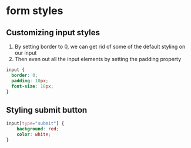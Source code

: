 # form styles

## Customizing input styles

1. By setting border to 0, we can get rid of some of the default styling on our input
2. Then even out all the input elements by setting the padding property
```css
input {
  border: 0;
  padding: 10px;
  font-size: 18px;
}
```

## Styling submit button

```css
input[type="submit"] {
    background: red;
    color: white;
}
```
